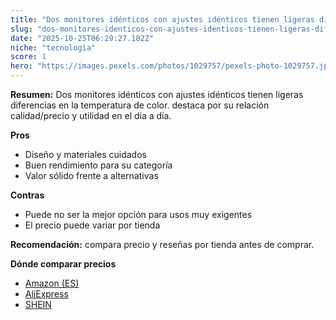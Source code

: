```yaml
---
title: "Dos monitores idénticos con ajustes idénticos tienen ligeras diferencias en la temperatura de color."
slug: "dos-monitores-identicos-con-ajustes-identicos-tienen-ligeras-diferencias-en-la-t"
date: "2025-10-25T06:29:27.182Z"
niche: "tecnologia"
score: 1
hero: "https://images.pexels.com/photos/1029757/pexels-photo-1029757.jpeg?auto=compress&cs=tinysrgb&fit=crop&h=627&w=1200&auto=compress&cs=tinysrgb&w=1200&h=675&fit=crop"
---
```


**Resumen:** Dos monitores idénticos con ajustes idénticos tienen ligeras diferencias en la temperatura de color. destaca por su relación calidad/precio y utilidad en el día a día.

**Pros**
- Diseño y materiales cuidados
- Buen rendimiento para su categoría
- Valor sólido frente a alternativas

**Contras**
- Puede no ser la mejor opción para usos muy exigentes
- El precio puede variar por tienda

**Recomendación:** compara precio y reseñas por tienda antes de comprar.

**Dónde comparar precios**
- [Amazon (ES)](https://www.amazon.es/s?k=Dos%20monitores%20id%C3%A9nticos%20con%20ajustes%20id%C3%A9nticos%20tienen%20ligeras%20diferencias%20en%20la%20temperatura%20de%20color.&tag=teknovashop25-21)
- [AliExpress](https://www.aliexpress.com/wholesale?SearchText=Dos%20monitores%20id%C3%A9nticos%20con%20ajustes%20id%C3%A9nticos%20tienen%20ligeras%20diferencias%20en%20la%20temperatura%20de%20color.)
- [SHEIN](https://www.shein.com/pdsearch/Dos%20monitores%20id%C3%A9nticos%20con%20ajustes%20id%C3%A9nticos%20tienen%20ligeras%20diferencias%20en%20la%20temperatura%20de%20color.)